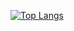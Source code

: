 
[![Top Langs](https://github-readme-stats.vercel.app/api/top-langs/?username=ericmwangii)](https://github.com/ericmwangii/github-readme-stats)
<!---
ericmwangii/ericmwangii is a ✨ special ✨ repository because its `README.md` (this file) appears on your GitHub profile.
You can click the Preview link to take a look at your changes.
--->
